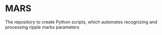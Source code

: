 # MARS
The repository to create Python scripts, which automates recognizing and processing ripple marks parameters 
